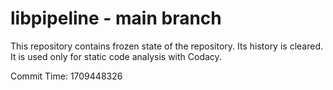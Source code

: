 # libpipeline - main branch

This repository contains frozen state of the repository.
Its history is cleared. It is used only for static code
analysis with Codacy.

Commit Time: 1709448326